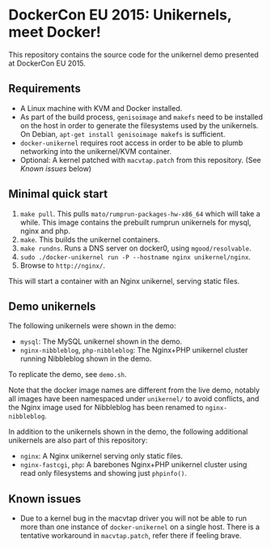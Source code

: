 # DockerCon EU 2015: Unikernels, meet Docker!

This repository contains the source code for the unikernel demo presented at
DockerCon EU 2015.

## Requirements

* A Linux machine with KVM and Docker installed.
* As part of the build process, `genisoimage` and `makefs` need to be installed
  on the host in order to generate the filesystems used by the unikernels. On
  Debian, `apt-get install genisoimage makefs` is sufficient.
* `docker-unikernel` requires root access in order to be able to plumb
  networking into the unikernel/KVM container.
* Optional: A kernel patched with `macvtap.patch` from this repository. (See
  _Known issues_ below)

## Minimal quick start

1. `make pull`. This pulls `mato/rumprun-packages-hw-x86_64` which will take a
   while. This image contains the prebuilt rumprun unikernels for mysql, nginx
   and php.
2. `make`. This builds the unikernel containers.
3. `make rundns`. Runs a DNS server on docker0, using `mgood/resolvable`.
4. `sudo ./docker-unikernel run -P --hostname nginx unikernel/nginx`.
5. Browse to `http://nginx/`.

This will start a container with an Nginx unikernel, serving static files.

## Demo unikernels

The following unikernels were shown in the demo:

* `mysql`: The MySQL unikernel shown in the demo.
* `nginx-nibbleblog`, `php-nibbleblog`: The Nginx+PHP unikernel cluster running
  Nibbleblog shown in the demo.

To replicate the demo, see `demo.sh`.

Note that the docker image names are different from the live demo, notably all
images have been namespaced under `unikernel/` to avoid conflicts, and the
Nginx image used for Nibbleblog has been renamed to `nginx-nibbleblog`.

In addition to the unikernels shown in the demo, the following additional
unikernels are also part of this repository:

* `nginx`: A Nginx unikernel serving only static files.
* `nginx-fastcgi`, `php`: A barebones Nginx+PHP unikernel cluster using read
  only filesystems and showing just `phpinfo()`.

## Known issues

* Due to a kernel bug in the macvtap driver you will not be able to run more
than one instance of `docker-unikernel` on a single host. There is a tentative
workaround in `macvtap.patch`, refer there if feeling brave.
